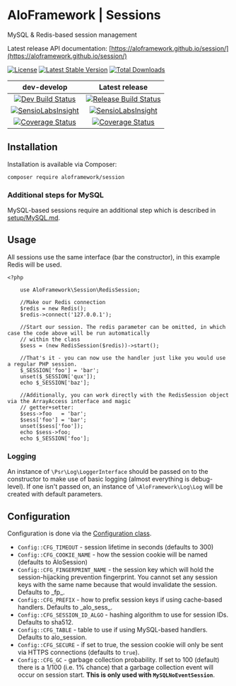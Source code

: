 # AloFramework | Sessions #

MySQL & Redis-based session management

Latest release API documentation: [https://aloframework.github.io/session/](https://aloframework.github.io/session/)

[![License](https://poser.pugx.org/aloframework/session/license?format=plastic)](https://www.gnu.org/licenses/gpl-3.0.en.html)
[![Latest Stable Version](https://poser.pugx.org/aloframework/session/v/stable?format=plastic)](https://packagist.org/packages/aloframework/session)
[![Total Downloads](https://poser.pugx.org/aloframework/session/downloads?format=plastic)](https://packagist.org/packages/aloframework/session)

|                                                                                         dev-develop                                                                                         |                                                                                   Latest release                                                                                   |
|:-------------------------------------------------------------------------------------------------------------------------------------------------------------------------------------------:|:----------------------------------------------------------------------------------------------------------------------------------------------------------------------------------:|
|                              [![Dev Build Status](https://travis-ci.org/aloframework/session.svg?branch=develop)](https://travis-ci.org/aloframework/session)                             |                        [![Release Build Status](https://travis-ci.org/aloframework/session.svg?branch=master)](https://travis-ci.org/aloframework/session)                       |
| [![SensioLabsInsight](https://insight.sensiolabs.com/projects/6950d39a-3ea7-4c13-b912-bf7f7749d6ee/mini.png)](https://insight.sensiolabs.com/projects/6950d39a-3ea7-4c13-b912-bf7f7749d6ee) |                        [![SensioLabsInsight](https://i.imgur.com/KygqLtf.png)](https://insight.sensiolabs.com/projects/6950d39a-3ea7-4c13-b912-bf7f7749d6ee)                       |
| [![Coverage Status](https://coveralls.io/repos/aloframework/session/badge.svg?branch=develop&amp;service=github)](https://coveralls.io/github/aloframework/session?branch=develop)        | [![Coverage Status](https://coveralls.io/repos/aloframework/session/badge.svg?branch=master&amp;service=github)](https://coveralls.io/github/aloframework/session?branch=master) |

## Installation ##
Installation is available via Composer:

    composer require aloframework/session

### Additional steps for MySQL ###
MySQL-based sessions require an additional step which is described in [setup/MySQL.md](https://github.com/aloframework/session/blob/master/setup/MySQL.md).

## Usage ##
All sessions use the same interface (bar the constructor), in this example Redis will be used.

    <?php
    
        use AloFramework\Session\RedisSession;
    
        //Make our Redis connection
        $redis = new Redis();
        $redis->connect('127.0.0.1');
    
        //Start our session. The redis parameter can be omitted, in which case the code above will be run automatically
        // within the class
        $sess = (new RedisSession($redis))->start();
    
        //That's it - you can now use the handler just like you would use a regular PHP session.
        $_SESSION['foo'] = 'bar';
        unset($_SESSION['qux']);
        echo $_SESSION['baz'];
    
        //Additionally, you can work directly with the RedisSession object via the ArrayAccess interface and magic
        // getter+setter:
        $sess->foo   = 'bar';
        $sess['foo'] = 'bar';
        unset($sess['foo']);
        echo $sess->foo;
        echo $_SESSION['foo'];

### Logging ###
An instance of `\Psr\Log\LoggerInterface` should be passed on to the constructor to make use of basic logging (almost everything is debug-level). If one isn't passed on, an instance of `\AloFramework\Log\Log` will be created with default parameters.

## Configuration ##
Configuration is done via the [Configuration class](https://github.com/aloframework/config).

 - `Config::CFG_TIMEOUT` - session lifetime in seconds (defaults to 300)
 - `Config::CFG_COOKIE_NAME` - how the session cookie will be named (defaults to AloSession)
 - `Config::CFG_FINGERPRINT_NAME` - the session key which will hold the session-hijacking prevention fingerprint. You cannot set any session keys with the same name because that would invalidate the session. Defaults to \_fp_.
 - `Config::CFG_PREFIX` - how to prefix session keys if using cache-based handlers. Defaults to \_alo_sess_.
 - `Config::CFG_SESSION_ID_ALGO` - hashing algorithm to use for session IDs. Defaults to sha512.
 - `Config::CFG_TABLE` - table to use if using MySQL-based handlers. Defaults to alo_session.
 - `Config::CFG_SECURE` - if set to true, the session cookie will only be sent via HTTPS connections (defaults to `true`).
 - `Config::CFG_GC` - garbage collection probability. If set to 100 (default) there is a 1/100 (i.e. 1% chance) that a garbage collection event will occur on session start. **This is only used with `MySQLNoEventSession`**.

